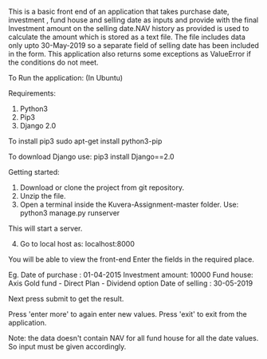 This is a basic front end of an application that takes purchase date, investment , fund house and selling date as inputs and provide with the final Investment amount on the selling date.NAV history as provided is used to calculate the amount which is stored as a text file. The file includes data only upto 30-May-2019 so a separate field of selling date has been included in the form.
This application also returns some exceptions as ValueError if the conditions do not meet.

To Run the application:
(In Ubuntu)

Requirements: 
1. Python3
2. Pip3
3. Django 2.0

To install pip3
sudo apt-get install python3-pip

To download Django use:
pip3 install Django==2.0

Getting started:

1. Download or clone the project from git repository.
2. Unzip the file.
3. Open a terminal inside the Kuvera-Assignment-master folder.
   Use: python3 manage.py runserver

This will start a server.

4. Go to local host as:
   localhost:8000

You will be able to view the front-end 
Enter the fields in the required place.

Eg. 
Date of purchase : 01-04-2015
Investment amount: 10000
Fund house: Axis Gold fund - Direct Plan - Dividend option
Date of selling : 30-05-2019

Next press submit to get the result.

Press 'enter more' to again enter new values.
Press 'exit' to exit from the application.

Note: the data doesn't contain NAV for all fund house for all the date values. So input must be given accordingly.
